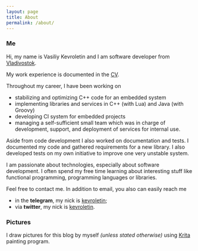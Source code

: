 ```yaml
---
layout: page
title: About
permalink: /about/
---
```


### Me

Hi, my name is Vasiliy Kevroletin and I am software developer from
[Vladivostok](https://en.wikipedia.org/wiki/Vladivostok).

My work experience is documented in the
[CV](https://drive.google.com/file/d/1xQOlXfzTq1xcLtBBYEpBIwzjV7QhOdpb/view?usp=sharing).

Throughout my career, I have been working on

* stabilizing and optimizing C++ code for an embedded system
* implementing libraries and services in C++ (with Lua) and Java (with Groovy)
* developing CI system for embedded projects
* managing a self-sufficient small team which was in charge of development,
  support, and deployment of services for internal use.

Aside from code development I also worked on documentation and tests. I
documented my code and gathered requirements for a new library. I also developed
tests on my own initiative to improve one very unstable system.

I am passionate about technologies, especially about software development. I
often spend my free time learning about interesting stuff like functional
programming, programming languages or libraries.

Feel free to contact me. In addition to email, you also can easily reach me

* in the **telegram**, my nick is [kevroletin](https://web.telegram.org/#/im?p=@kevroletin);
* via **twitter**, my nick is [kevroletin](https://twitter.com/kevroletin).

### Pictures

I draw pictures for this blog by myself *(unless stated otherwise)* using
[Krita](https://krita.org/) painting program.
